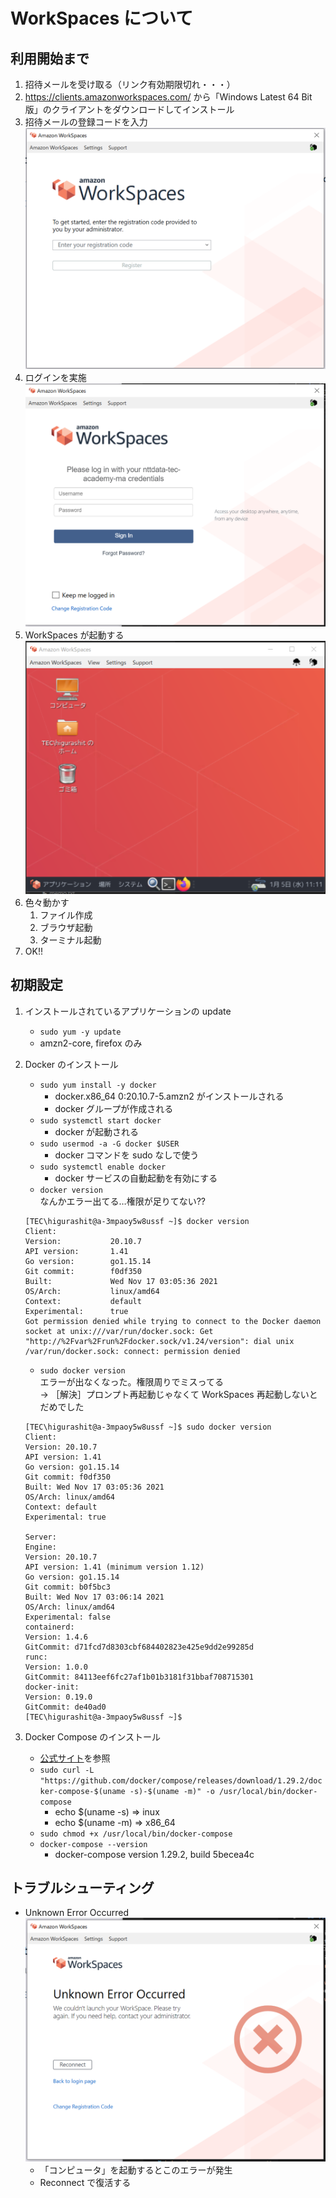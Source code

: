 # WorkSpaces について

## 利用開始まで

1. 招待メールを受け取る（リンク有効期限切れ・・・）
1. https://clients.amazonworkspaces.com/ から「Windows Latest 64 Bit 版」のクライアントをダウンロードしてインストール
1. 招待メールの登録コードを入力
   ![register-code](./assets/amazon-workspaces/register-code.png)
1. ログインを実施
   ![workspaces-login](./assets/amazon-workspaces/workspaces-login.png)
1. WorkSpaces が起動する
   ![workspaces-desktop](./assets/amazon-workspaces/workspaces-desktop.png)
1. 色々動かす
   1. ファイル作成
   1. ブラウザ起動
   1. ターミナル起動
1. OK!!

## 初期設定

1.  インストールされているアプリケーションの update
    - `sudo yum -y update`
    - amzn2-core, firefox のみ
1.  Docker のインストール

    - `sudo yum install -y docker`
      - docker.x86_64 0:20.10.7-5.amzn2 がインストールされる
      - docker グループが作成される
    - `sudo systemctl start docker`
      - docker が起動される
    - `sudo usermod -a -G docker $USER`
      - docker コマンドを sudo なしで使う
    - `sudo systemctl enable docker`
      - docker サービスの自動起動を有効にする
    - `docker version`  
      なんかエラー出てる…権限が足りてない??

    ```
    [TEC\higurashit@a-3mpaoy5w8ussf ~]$ docker version
    Client:
    Version:           20.10.7
    API version:       1.41
    Go version:        go1.15.14
    Git commit:        f0df350
    Built:             Wed Nov 17 03:05:36 2021
    OS/Arch:           linux/amd64
    Context:           default
    Experimental:      true
    Got permission denied while trying to connect to the Docker daemon socket at unix:///var/run/docker.sock: Get "http://%2Fvar%2Frun%2Fdocker.sock/v1.24/version": dial unix /var/run/docker.sock: connect: permission denied
    ```

    - `sudo docker version`  
      エラーが出なくなった。権限周りでミスってる  
      → ［解決］プロンプト再起動じゃなくて WorkSpaces 再起動しないとだめでした

    ```
    [TEC\higurashit@a-3mpaoy5w8ussf ~]$ sudo docker version
    Client:
    Version: 20.10.7
    API version: 1.41
    Go version: go1.15.14
    Git commit: f0df350
    Built: Wed Nov 17 03:05:36 2021
    OS/Arch: linux/amd64
    Context: default
    Experimental: true

    Server:
    Engine:
    Version: 20.10.7
    API version: 1.41 (minimum version 1.12)
    Go version: go1.15.14
    Git commit: b0f5bc3
    Built: Wed Nov 17 03:06:14 2021
    OS/Arch: linux/amd64
    Experimental: false
    containerd:
    Version: 1.4.6
    GitCommit: d71fcd7d8303cbf684402823e425e9dd2e99285d
    runc:
    Version: 1.0.0
    GitCommit: 84113eef6fc27af1b01b3181f31bbaf708715301
    docker-init:
    Version: 0.19.0
    GitCommit: de40ad0
    [TEC\higurashit@a-3mpaoy5w8ussf ~]$
    ```

1.  Docker Compose のインストール
    - [公式サイト](https://docs.docker.com/compose/install/)を参照
    - `sudo curl -L "https://github.com/docker/compose/releases/download/1.29.2/docker-compose-$(uname -s)-$(uname -m)" -o /usr/local/bin/docker-compose`
      - echo $(uname -s) => inux
      - echo $(uname -m) => x86_64
    - `sudo chmod +x /usr/local/bin/docker-compose`
    - `docker-compose --version`
      - docker-compose version 1.29.2, build 5becea4c

## トラブルシューティング

- Unknown Error Occurred
  ![Unknown Error Occurred](./assets/amazon-workspaces/unknown-error-occurred.png)
  - 「コンピュータ」を起動するとこのエラーが発生
  - Reconnect で復活する

